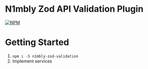 # N1mbly Zod API Validation Plugin

[![NPM](https://nodei.co/npm/n1mbly-zod-validation.png)](https://nodei.co/npm/n1mbly-zod-validation/)

# Getting Started

1. `npm i -S n1mbly-zod-validation`
2. Implement services

```ts

```
